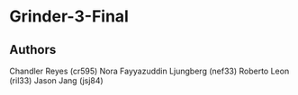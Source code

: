 # Grinder-3-Final

## Authors

Chandler Reyes (cr595)
Nora Fayyazuddin Ljungberg (nef33)
Roberto Leon (ril33)
Jason Jang (jsj84)
